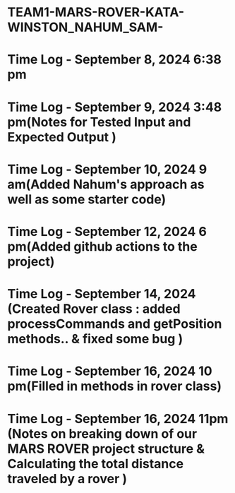 # TEAM1-MARS-ROVER-KATA-WINSTON_NAHUM_SAM-
# Time Log - September 8, 2024 6:38 pm
# Time Log - September 9, 2024 3:48 pm(Notes for Tested Input and Expected Output )
# Time Log - September 10, 2024 9 am(Added Nahum's approach as well as some starter code)
# Time Log - September 12, 2024 6 pm(Added github actions to the project)
# Time Log - September 14, 2024 (Created Rover class : added processCommands and getPosition methods.. & fixed some bug )
# Time Log - September 16, 2024 10 pm(Filled in methods in rover class)
# Time Log - September 16, 2024 11pm (Notes on breaking down of our MARS ROVER project structure & Calculating the total distance traveled by a rover )